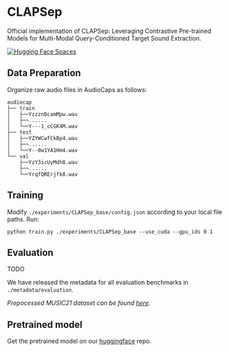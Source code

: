 # CLAPSep
Official implementation of CLAPSep: Leveraging Contrastive Pre-trained Models for Multi-Modal Query-Conditioned Target Sound Extraction.

[![Hugging Face Spaces](https://img.shields.io/badge/%F0%9F%A4%97%20Hugging%20Face-Spaces-blue)](https://huggingface.co/spaces/AisakaMikoto/CLAPSep)
## Data Preparation
Organize raw audio files in AudioCaps as follows:
```
audiocap
├── train
│	├──YzzznDcamMpw.wav
│	├──......
│	└──Y---1_cCGK4M.wav
├── test
│	├──YZYWCwfCkBp4.wav
│	├──......
│	└──Y--0w1YA1Hm4.wav
└── val
	├──YzY3icUyMdh8.wav
	├──......
	└──YrqfQRErjfk8.wav
```

## Training

Modify `./experiments/CLAPSep_base/config.json` according to your local file paths. Run:
```
python train.py ./experiments/CLAPSep_base --use_cuda --gpu_ids 0 1
```

## Evaluation
TODO

We have released the metadata for all evaluation benchmarks in `./metadata/evaluation`.

_Prepocessed MUSIC21 dataset can be found [here](https://drive.google.com/file/d/1SYWNWLV_CA_7a77YO5J2mW6XlwVe8Zsl/view?usp=drive_link)._

## Pretrained model

Get the pretrained model on our [huggingface](https://huggingface.co/spaces/AisakaMikoto/CLAPSep/tree/main/model) repo.
